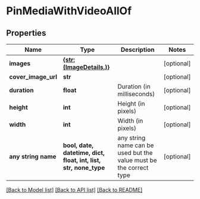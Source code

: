 # PinMediaWithVideoAllOf


## Properties
Name | Type | Description | Notes
------------ | ------------- | ------------- | -------------
**images** | [**{str: (ImageDetails,)}**](ImageDetails.md) |  | [optional] 
**cover_image_url** | **str** |  | [optional] 
**duration** | **float** | Duration (in milliseconds) | [optional] 
**height** | **int** | Height (in pixels) | [optional] 
**width** | **int** | Width (in pixels) | [optional] 
**any string name** | **bool, date, datetime, dict, float, int, list, str, none_type** | any string name can be used but the value must be the correct type | [optional]

[[Back to Model list]](../README.md#documentation-for-models) [[Back to API list]](../README.md#documentation-for-api-endpoints) [[Back to README]](../README.md)


